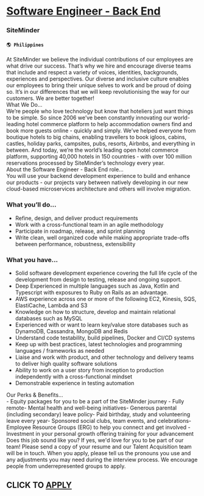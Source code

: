 # [Software Engineer - Back End](https://www.remotewlb.com/apply/software-engineer-back-end-66598)  
### SiteMinder  
#### `🌎 Philippines`  
At SiteMinder we believe the individual contributions of our employees are what drive our success. That’s why we hire and encourage diverse teams that include and respect a variety of voices, identities, backgrounds, experiences and perspectives. Our diverse and inclusive culture enables our employees to bring their unique selves to work and be proud of doing so. It’s in our differences that we will keep revolutionising the way for our customers. We are better together!  
What We Do…  
We’re people who love technology but know that hoteliers just want things to be simple. So since 2006 we’ve been constantly innovating our world-leading hotel commerce platform to help accommodation owners find and book more guests online - quickly and simply. We’ve helped everyone from boutique hotels to big chains, enabling travellers to book igloos, cabins, castles, holiday parks, campsites, pubs, resorts, Airbnbs, and everything in between. And today, we’re the world’s leading open hotel commerce platform, supporting 40,000 hotels in 150 countries - with over 100 million reservations processed by SiteMinder’s technology every year.  
About the Software Engineer - Back End role...  
You will use your backend development experience to build and enhance our products - our projects vary between natively developing in our new cloud-based microservices architecture and others will involve migration.  

### What you’ll do…

  * Refine, design, and deliver product requirements
  * Work with a cross-functional team in an agile methodology
  * Participate in roadmap, release, and sprint planning
  * Write clean, well organized code while making appropriate trade-offs between performance, robustness, extensibility

### What you have…

  * Solid software development experience covering the full life cycle of the development from design to testing, release and ongoing support.
  * Deep Experienced in multiple languages such as Java, Kotlin and Typescript with exposures to Ruby on Rails as an advantage.
  * AWS experience across one or more of the following EC2, Kinesis, SQS, ElastiCache, Lambda and S3
  * Knowledge on how to structure, develop and maintain relational databases such as MySQL
  * Experienced with or want to learn key/value store databases such as DynamoDB, Cassandra, MongoDB and Redis
  * Understand code testability, build pipelines, Docker and CI/CD systems
  * Keep up with best practices, latest technologies and programming languages / frameworks as needed
  * Liaise and work with product, and other technology and delivery teams to deliver high quality software solutions
  * Ability to work on a user story from inception to production independently with a cross-functional mindset
  * Demonstrable experience in testing automation

Our Perks & Benefits…  
\- Equity packages for you to be a part of the SiteMinder journey - Fully remote- Mental health and well-being initiatives- Generous parental (including secondary) leave policy- Paid birthday, study and volunteering leave every year- Sponsored social clubs, team events, and celebrations- Employee Resource Groups (ERG) to help you connect and get involved - Investment in your personal growth offering training for your advancement  
Does this job sound like you? If yes, we'd love for you to be part of our team! Please send a copy of your resume and our Talent Acquisition team will be in touch. When you apply, please tell us the pronouns you use and any adjustments you may need during the interview process. We encourage people from underrepresented groups to apply.  
  
## CLICK TO [APPLY](https://www.remotewlb.com/apply/software-engineer-back-end-66598)

